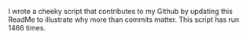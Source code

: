 I wrote a cheeky script that contributes to my Github by updating this ReadMe to illustrate why more than commits matter. This script has run 1466 times.